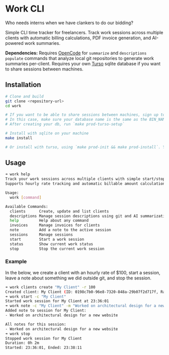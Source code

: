 # Work CLI

Who needs interns when we have clankers to do our bidding?

Simple CLI time tracker for freelancers. Track work sessions across multiple clients with automatic billing calculations, PDF invoice generation, and AI-powered work summaries.

**Dependencies:** Requires [OpenCode](https://github.com/sst/opencode) for `summarize` and `descriptions populate` commands that analyze local git repositories to generate work summaries per-client. Requires your own [Turso](https://turso.tech/) sqlite database if you want to share sessions between machines.

## Installation

```bash
# Clone and build
git clone <repository-url>
cd work

# If you want to be able to share sessions between machines, sign up to Turso and configure .env.mine with your database URL & turso token
# In this case, make sure your database name is the same as the BIN_NAME in .env
# After creating your db, run `make prod-turso-setup`

# Install with sqlite on your machine
make install

# Or install with turso, using `make prod-init && make prod-install`. You should only ever need to run `make prod-init` once.
```

## Usage

```bash
➜ work help
Track your work sessions across multiple clients with simple start/stop commands.
Supports hourly rate tracking and automatic billable amount calculations for freelance work.

Usage:
  work [command]

Available Commands:
  clients      Create, update and list clients
  descriptions Manage session descriptions using git and AI summarization
  help         Help about any command
  invoices     Manage invoices for clients
  note         Add a note to the active session
  sessions     Manage sessions
  start        Start a work session
  status       Show current work status
  stop         Stop the current work session
```

### Example

In the below, we create a client with an hourly rate of $100, start a session, leave a note about something we did outside git, and stop the session.

```bash
➜ work clients create "My Client" -r 100
Created client: My Client (ID: 0198c7b0-96e8-7320-848a-29b07f2d717f, Rate: $100.00/hr)
➜ work start -c "My Client"
Started work session for My Client at 23:36:01
➜ work note -c "My Client" -m "Worked on architectural design for a new website"
Added note to session for My Client:
- Worked on architectural design for a new website

All notes for this session:
- Worked on architectural design for a new website
➜ work stop
Stopped work session for My Client
Duration: 0h 2m
Started: 23:36:01, Ended: 23:38:11
```
